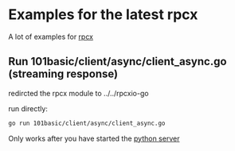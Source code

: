# Examples for the latest rpcx

A lot of examples for [rpcx](https://github.com/by1e11/rpcxio-go)


## Run 101basic/client/async/client_async.go (streaming response)
redircted the rpcx module to ../../rpcxio-go

run directly:

```bash
go run 101basic/client/async/client_async.go
```

Only works after you have started the [python server](https://github.com/by1e11/rpcx-python)
